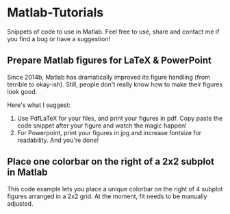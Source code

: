 # Matlab-Tutorials
Snippets of code to use in Matlab. Feel free to use, share and contact me if you find a bug or have a suggestion!

## Prepare Matlab figures for LaTeX & PowerPoint

Since 2014b, Matlab has dramatically improved its figure handling (from terrible to okay-ish). Still, people don't really know how to make their figures look good. 

Here's what I suggest:
1. Use PdfLaTeX for your files, and print your figures in pdf. Copy paste the code snippet after your figure and watch the magic happen! 
2. For Powerpoint, print your figures in jpg and increase fontsize for readability. And you're done! 

## Place one colorbar on the right of a 2x2 subplot in Matlab

This code example lets you place a unique colorbar on the right of 4 subplot figures arranged in a 2x2 grid. At the moment, fit needs to be manually adjusted. 
